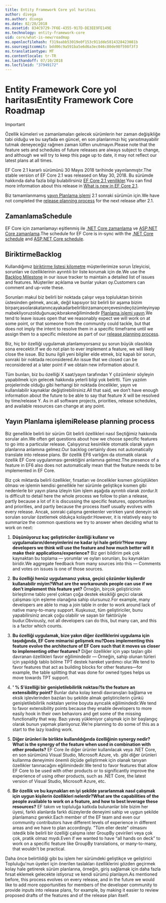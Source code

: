 ```yaml
---
title: Entity Framework Core yol haritası
author: divega
ms.author: divega
ms.date: 02/20/2018
ms.assetid: 834C9729-7F6E-4355-917D-DE3EE9FE149E
ms.technology: entity-framework-core
uid: core/what-is-new/roadmap
ms.openlocfilehash: f319aabb53019e0f153c911dde5814328423081b
ms.sourcegitcommit: bdd06c9a591ba5e6d6a3ec046c80de98f598f3f3
ms.translationtype: MT
ms.contentlocale: tr-TR
ms.lasthandoff: 07/10/2018
ms.locfileid: "37949172"
---
```

# <a name="entity-framework-core-roadmap"></a><span data-ttu-id="34636-102">Entity Framework Core yol haritası</span><span class="sxs-lookup"><span data-stu-id="34636-102">Entity Framework Core Roadmap</span></span>

> [!IMPORTANT]
> <span data-ttu-id="34636-103">Özellik kümeleri ve zamanlamaları gelecek sürümlerin her zaman değişikliğe tabi olduğu ve bu sayfada en güncel, en son planlarımızı hiç yansıtmayabilir tutmak deneyeceğiz rağmen zaman lütfen unutmayın.</span><span class="sxs-lookup"><span data-stu-id="34636-103">Please note that the feature sets and schedules of future releases are always subject to change, and although we will try to keep this page up to date, it may not reflect our latest plans at all times.</span></span>

<span data-ttu-id="34636-104">EF Core 2.1 kararlı sürümünü 30 Mayıs 2018 tarihinde yayınlanmıştır.</span><span class="sxs-lookup"><span data-stu-id="34636-104">The stable version of EF Core 2.1 was released on May 30, 2018.</span></span> <span data-ttu-id="34636-105">Bu sürümde hakkında daha fazla bilgi bulabilirsiniz [EF Core 2.1 yenilikler](xref:core/what-is-new/ef-core-2.1).</span><span class="sxs-lookup"><span data-stu-id="34636-105">You can find more information about this release in [What is new in EF Core 2.1](xref:core/what-is-new/ef-core-2.1).</span></span>

<span data-ttu-id="34636-106">Biz tamamlanmamış [yayın Planlama işlemi](#release-planning-process) 2.1 sonraki sürümün için.</span><span class="sxs-lookup"><span data-stu-id="34636-106">We have not completed the [release planning process](#release-planning-process) for the next release after 2.1.</span></span>

## <a name="schedule"></a><span data-ttu-id="34636-107">Zamanlama</span><span class="sxs-lookup"><span data-stu-id="34636-107">Schedule</span></span>

<span data-ttu-id="34636-108">EF Core için zamanlamayı eşitlenmiş ile [.NET Core zamanlama](https://github.com/dotnet/core/blob/master/roadmap.md) ve [ASP.NET Core zamanlama](https://github.com/aspnet/Home/wiki/Roadmap).</span><span class="sxs-lookup"><span data-stu-id="34636-108">The schedule for EF Core is in-sync with the [.NET Core schedule](https://github.com/dotnet/core/blob/master/roadmap.md) and [ASP.NET Core schedule](https://github.com/aspnet/Home/wiki/Roadmap).</span></span>

## <a name="backlog"></a><span data-ttu-id="34636-109">Biriktirme</span><span class="sxs-lookup"><span data-stu-id="34636-109">Backlog</span></span>

<span data-ttu-id="34636-110">Kullandığımız [biriktirme listesi kilometre](https://github.com/aspnet/EntityFrameworkCore/issues?q=is%3Aopen+is%3Aissue+milestone%3ABacklog+sort%3Areactions-%2B1-desc) müşterilerimize sorun İzleyicisi, sorunları ve özelliklerinin ayrıntılı bir liste korumak için de.</span><span class="sxs-lookup"><span data-stu-id="34636-110">We use the [Backlog Milestone](https://github.com/aspnet/EntityFrameworkCore/issues?q=is%3Aopen+is%3Aissue+milestone%3ABacklog+sort%3Areactions-%2B1-desc) in our issue tracker to maintain a detailed list of issues and features.</span></span> <span data-ttu-id="34636-111">Müşteriler açıklama ve bunlar yukarı oy.</span><span class="sxs-lookup"><span data-stu-id="34636-111">Customers can comment and up-vote these.</span></span>

<span data-ttu-id="34636-112">Sorunları makul biz belirli bir noktada çalışır veya topluluktan birinin üstesinden gelmek, ancak, değil kapsıyor biz belirli bir aşama bizim birparçasıolarakatanıncayakadarbelirlibirzamançerçevesindeçözümleyinyapmabekliyoruzolduğunuaçıkbırakıneğilimindedir [Planlama işlemi yayın](#release-planning-process).</span><span class="sxs-lookup"><span data-stu-id="34636-112">We tend to leave issues open that we reasonably expect we will work on at some point, or that someone from the community could tackle, but that does not imply the intent to resolve them in a specific timeframe until we assign them to a specific milestone as part of our [release planning process](#release-planning-process).</span></span>

<span data-ttu-id="34636-113">Biz, hiç bir özelliği uygulamak planlamıyorsanız şu sorun büyük olasılıkla sona erecektir.</span><span class="sxs-lookup"><span data-stu-id="34636-113">If we do not plan to ever implement a feature, we will likely close the issue.</span></span> <span data-ttu-id="34636-114">Biz bunu ilgili yeni bilgiler elde etmek, biz kapalı bir sorun, sonraki bir noktada reconsidered.</span><span class="sxs-lookup"><span data-stu-id="34636-114">An issue that we closed can be reconsidered at a later point if we obtain new information about it.</span></span>

<span data-ttu-id="34636-115">Tüm bunları, biz bu özelliği X saat/yayın tarafından Y çözümlenir söyleyin yapabilmek için gelecek hakkında yeterli bilgi yok belirtti. Tüm yazılım projelerinde olduğu gibi herhangi bir noktada öncelikler, yayın ve kullanılabilir kaynaklar değiştirebilirsiniz.</span><span class="sxs-lookup"><span data-stu-id="34636-115">All that said, we don’t have enough information about the future to be able to say that feature X will be resolved by time/release Y. As in all software projects, priorities, release schedules, and available resources can change at any point.</span></span>

## <a name="release-planning-process"></a><span data-ttu-id="34636-116">Yayın Planlama işlemi</span><span class="sxs-lookup"><span data-stu-id="34636-116">Release planning process</span></span>

<span data-ttu-id="34636-117">Biz genellikle belirli bir sürüm Git belirli özellikleri nasıl Seçtiğimiz hakkında sorular alın.</span><span class="sxs-lookup"><span data-stu-id="34636-117">We often get questions about how we choose specific features to go into a particular release.</span></span> <span data-ttu-id="34636-118">Çalışıyoruz kesinlikle otomatik olarak yayın planlarına anlamına gelmez.</span><span class="sxs-lookup"><span data-stu-id="34636-118">Our backlog certainly does not automatically translate into release plans.</span></span> <span data-ttu-id="34636-119">Bir özellik EF6 varlığını da otomatik olarak özellik EF Core uygulanması gerektiğini anlamına gelmez.</span><span class="sxs-lookup"><span data-stu-id="34636-119">The presence of a feature in EF6 also does not automatically mean that the feature needs to be implemented in EF Core.</span></span>

<span data-ttu-id="34636-120">Biz çok miktarda belirli özellikler, fırsatları ve öncelikler kısmen görüştükten olması ve işlemin kendisi genellikle her sürümle geliştikçe kısmen gibi nedenlerle bir yayın plana izleyin tüm işlem aşağıda ayrıntılı olarak zordur.</span><span class="sxs-lookup"><span data-stu-id="34636-120">It is difficult to detail here the whole process we follow to plan a release, partly because a lot of it is discussing the specific features, opportunities and priorities, and partly because the process itself usually evolves with every release.</span></span> <span data-ttu-id="34636-121">Ancak, sonraki çalışma gerekenler verirken yanıt deneyin sık sorulan sorular özetlemek oldukça kolaydır:</span><span class="sxs-lookup"><span data-stu-id="34636-121">However, it is relatively easy to summarize the common questions we try to answer when deciding what to work on next:</span></span>

1. <span data-ttu-id="34636-122">**Düşünüyoruz kaç geliştiriciler özelliği kullanır ve uygulamaların/deneyimlerini ne kadar iyi hale getirir?**</span><span class="sxs-lookup"><span data-stu-id="34636-122">**How many developers we think will use the feature and how much better will it make their applications/experience?**</span></span> <span data-ttu-id="34636-123">Biz geri bildirim pek çok kaynaktan bu toplama — yorumlar ve oyları sorunları, bu kaynakları biridir.</span><span class="sxs-lookup"><span data-stu-id="34636-123">We aggregate feedback from many sources into this — Comments and votes on issues is one of those sources.</span></span>

2. <span data-ttu-id="34636-124">**Bu özelliği henüz uygulamanız yoksa, geçici çözümler kişilerdir kullanabilir miyim?**</span><span class="sxs-lookup"><span data-stu-id="34636-124">**What are the workarounds people can use if we don’t implement this feature yet?**</span></span> <span data-ttu-id="34636-125">Örneğin, birçok geliştiricinin birleştirme tablo yerel çoktan çoğa destek eksikliği geçici olarak çalışması için eşleme olanağına sahip olursunuz.</span><span class="sxs-lookup"><span data-stu-id="34636-125">For example, many developers are able to map a join table in order to work around lack of native many-to-many support.</span></span> <span data-ttu-id="34636-126">Kuşkusuz, tüm geliştiriciler, bunu yapabilirsiniz ancak çoğu olabilir ve sayan bir faktörüyle budur.</span><span class="sxs-lookup"><span data-stu-id="34636-126">Obviously, not all developers can do this, but many can, and this is a factor which counts.</span></span>

3. <span data-ttu-id="34636-127">**Bu özelliği uygulamak, bize yakın diğer özelliklerini uygulama için taşıdığında, EF Core mimarisi gelişmek mu?**</span><span class="sxs-lookup"><span data-stu-id="34636-127">**Does implementing this feature evolve the architecture of EF Core such that it moves us closer to implementing other features?**</span></span> <span data-ttu-id="34636-128">Diğer özellikler için yapı taşları gibi davranan özellikleri favor eğilimindedir — Örneğin, sahip olunan türleri için yapıldığı tablo bölme TPT destek hareket yardımcı olur.</span><span class="sxs-lookup"><span data-stu-id="34636-128">We tend to favor features that act as building blocks for other features—for example, the table splitting that was done for owned types helps us move towards TPT support.</span></span>

4. <span data-ttu-id="34636-129">**' % S'özelliği bir genişletilebilirlik noktası?**</span><span class="sxs-lookup"><span data-stu-id="34636-129">**Is the feature an extensibility point?**</span></span> <span data-ttu-id="34636-130">Bunlar daha kolay kendi davranışları bağlama ve eksik işlevlerinden bazıları bu şekilde almak geliştiricilerin çünkü genişletilebilirlik noktaları yerine boyuta ayrıcalık eğilimindedir.</span><span class="sxs-lookup"><span data-stu-id="34636-130">We tend to favor extensibility points because they enable developers to more easily hook in their own behaviors and get some of the missing functionality that way.</span></span> <span data-ttu-id="34636-131">Bazı yavaş yükleniyor çalışmak için bir başlangıç olarak bunun yapmak planlıyoruz.</span><span class="sxs-lookup"><span data-stu-id="34636-131">We’re planning to do some of this as a start to the lazy loading work.</span></span>

5. <span data-ttu-id="34636-132">**Diğer ürünleri ile birlikte kullanıldığında özelliğinin synergy nedir?**</span><span class="sxs-lookup"><span data-stu-id="34636-132">**What is the synergy of the feature when used in combination with other products?**</span></span> <span data-ttu-id="34636-133">EF Core ile diğer ürünler kullanılacak veya .NET Core, en son sürümünü Visual Studio, Microsoft Azure, vb. gibi diğer ürünleri kullanma deneyimini önemli ölçüde geliştirmek için olanak tanıyan özellikler tanınacağını eğilimindedir.</span><span class="sxs-lookup"><span data-stu-id="34636-133">We tend to favor features that allow EF Core to be used with other products or to significantly improve the experience of using other products, such as .NET Core, the latest version of Visual Studio, Microsoft Azure, etc.</span></span>

6. <span data-ttu-id="34636-134">**Bir özellik ve bu kaynakları en iyi şekilde yararlanmak nasıl çalışmak için uygun kişilerin özellikleri nelerdir?**</span><span class="sxs-lookup"><span data-stu-id="34636-134">**What are the capabilities of the people available to work on a feature, and how to best leverage these resources?**</span></span> <span data-ttu-id="34636-135">EF takım ve topluluğa katkıda bulunanlar bile bizim her üyesi, farklı alanlarda farklı düzeylerde deneyimi sahip ve uygun şekilde planlamanız gerekir.</span><span class="sxs-lookup"><span data-stu-id="34636-135">Each member of the EF team and even our community contributors have different levels of experience in different areas and we have to plan accordingly.</span></span> <span data-ttu-id="34636-136">"Tüm eller deste" olmasını istedik bile belirli bir özelliği çalışma ister GroupBy çevirileri veya çok çok, pratik olmaz mıydı.</span><span class="sxs-lookup"><span data-stu-id="34636-136">Even if we wanted to have “all hands on deck” to work on a specific feature like GroupBy translations, or many-to-many, that wouldn’t be practical.</span></span>

<span data-ttu-id="34636-137">Daha önce belirtildiği gibi bu işlem her sürümdeki geliştikçe ve geliştirici Topluluğu'nun üyeleri için önerilen taslakları özelliklerini gözden geçirmek kolay hale getirerek sürüm planlarına, örneğin, giriş sağlamak için daha fazla fırsat eklemek gelecekte istiyoruz ve kendi sürümü planlayın.</span><span class="sxs-lookup"><span data-stu-id="34636-137">As mentioned before, this process evolves on every release, and in the future we would like to add more opportunities for members of the developer community to provide inputs into release plans, for example, by making it easier to review proposed drafts of the features and of the release plan itself.</span></span>
